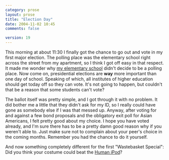 ```yaml
---
category: prose
layout: prose
title: "Election Day"
date: 2004-11-02 10:45
comments: false

version: 19
---
```


This morning at about 11:30 I finally got the chance to go out and vote in my first major election. The polling place was the elementary school right across the street from my apartment, so I think I got off easy in that respect. It made me wonder why [my elementary school][1] didn't decide to be a polling place. Now come on, presidential elections are **way** more important than one day of school. Speaking of which, all institutes of higher education should get today off so they can vote. It's not going to happen, but couldn't that be a reason that some students can't vote?

The ballot itself was pretty simple, and I got through it with no problem. It did bother me a little that they didn't ask for my ID, so I really could have gone as somebody else if I was that messed up. Anyway, after voting for and against a few bond proposals and the obligatory exit poll for Asian Americans, I felt pretty good about my choice. I hope you have voted already, and I'm sure there has to be a pretty damn good reason why if you weren't able to. Just make sure not to complain about your peer's choice in the coming months. Remember you had the chance to do it yourself.

And now something completely different for the first "Wastebasket Special": Did you think your costume could beat the [Human iPod][2]?

[1]: http://www.greatschools.net/modperl/browse_school/nj/1759/
[2]: http://web.ics.purdue.edu/~pmarks/slashdot/jwinick/
